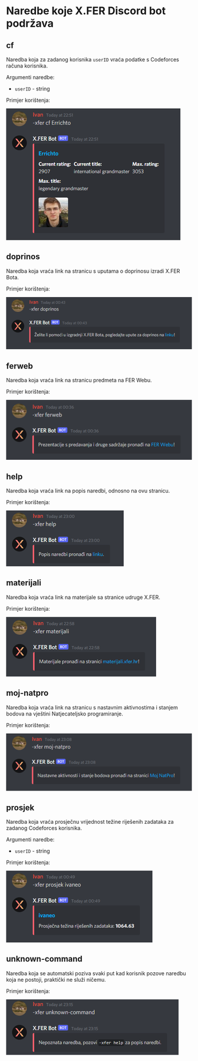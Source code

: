 # Naredbe koje X.FER Discord bot podržava

## cf

Naredba koja za zadanog korisnika `userID` vraća podatke s Codeforces računa korisnika.

Argumenti naredbe:
- `userID` - string

Primjer korištenja:

![cf](static/img/commands/cf.png)

## doprinos

Naredba koja vraća link na stranicu s uputama o doprinosu izradi X.FER Bota.

Primjer korištenja:

![doprinos](static/img/commands/doprinos.png)

## ferweb

Naredba koja vraća link na stranicu predmeta na FER Webu.

Primjer korištenja:

![ferweb](static/img/commands/ferweb.png)

## help

Naredba koja vraća link na popis naredbi, odnosno na ovu stranicu.

Primjer korištenja:

![help](static/img/commands/help.png)

## materijali

Naredba koja vraća link na materijale sa stranice udruge X.FER.

Primjer korištenja:

![materijali](static/img/commands/materijali.png)

## moj-natpro

Naredba koja vraća link na stranicu s nastavnim aktivnostima i stanjem bodova na vještini Natjecateljsko programiranje.

Primjer korištenja:

![moj-natpro](static/img/commands/moj-natpro.png)

## prosjek

Naredba koja vraća prosječnu vrijednost težine riješenih zadataka za zadanog Codeforces korisnika. 

Argumenti naredbe:
- `userID` - string

Primjer korištenja:

![prosjek](static/img/commands/prosjek.png)


## unknown-command

Naredba koja se automatski poziva svaki put kad korisnik pozove naredbu koja ne postoji, praktički ne služi ničemu.

Primjer korištenja:

![unknown-command](static/img/commands/unknown-command.png)
